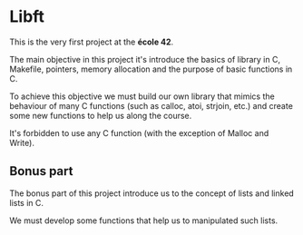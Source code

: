 # Libft

This is the very first project at the **école 42**.

The main objective in this project it's introduce the basics of library in C, Makefile, pointers, memory allocation and the purpose of basic functions in C.

To achieve this objective we must build our own library that mimics the behaviour of many C functions (such as calloc, atoi, strjoin, etc.) and create some new functions to help us along the course.

It's forbidden to use any C function (with the exception of Malloc and Write).


## Bonus part

The bonus part of this project introduce us to the concept of lists and linked lists in C.

We must develop some functions that help us to manipulated such lists.
